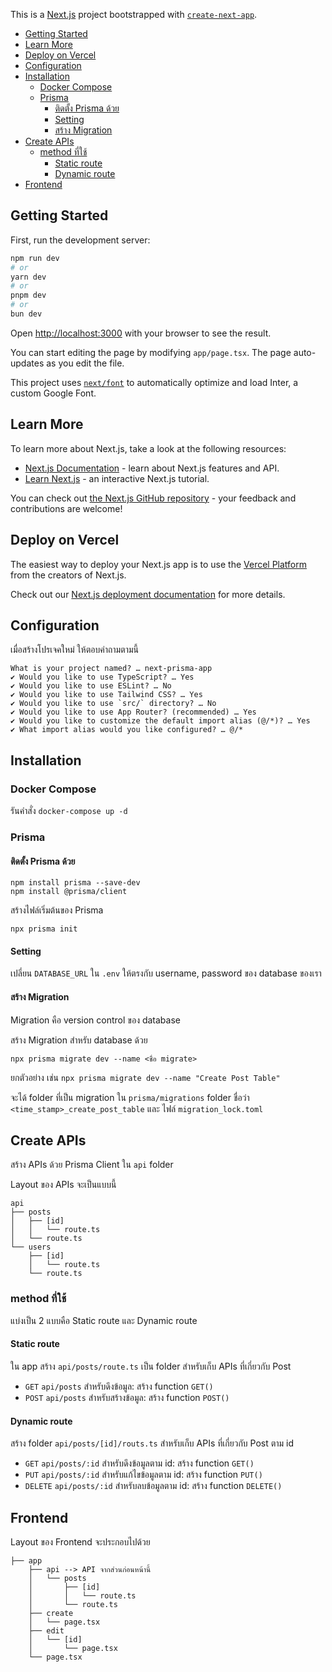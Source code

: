 This is a [Next.js](https://nextjs.org/) project bootstrapped with [`create-next-app`](https://github.com/vercel/next.js/tree/canary/packages/create-next-app).

- [Getting Started](#getting-started)
- [Learn More](#learn-more)
- [Deploy on Vercel](#deploy-on-vercel)
- [Configuration](#configuration)
- [Installation](#installation)
  - [Docker Compose](#docker-compose)
  - [Prisma](#prisma)
    - [ติดตั้ง Prisma ด้วย](#ติดตั้ง-prisma-ด้วย)
    - [Setting](#setting)
    - [สร้าง Migration](#สร้าง-migration)
- [Create APIs](#create-apis)
  - [method ที่ใช้](#method-ที่ใช้)
    - [Static route](#static-route)
    - [Dynamic route](#dynamic-route)
- [Frontend](#frontend)


## Getting Started

First, run the development server:

```bash
npm run dev
# or
yarn dev
# or
pnpm dev
# or
bun dev
```

Open [http://localhost:3000](http://localhost:3000) with your browser to see the result.

You can start editing the page by modifying `app/page.tsx`. The page auto-updates as you edit the file.

This project uses [`next/font`](https://nextjs.org/docs/basic-features/font-optimization) to automatically optimize and load Inter, a custom Google Font.

## Learn More

To learn more about Next.js, take a look at the following resources:

- [Next.js Documentation](https://nextjs.org/docs) - learn about Next.js features and API.
- [Learn Next.js](https://nextjs.org/learn) - an interactive Next.js tutorial.

You can check out [the Next.js GitHub repository](https://github.com/vercel/next.js/) - your feedback and contributions are welcome!

## Deploy on Vercel

The easiest way to deploy your Next.js app is to use the [Vercel Platform](https://vercel.com/new?utm_medium=default-template&filter=next.js&utm_source=create-next-app&utm_campaign=create-next-app-readme) from the creators of Next.js.

Check out our [Next.js deployment documentation](https://nextjs.org/docs/deployment) for more details.

## Configuration

เมื่อสร้างโปรเจคใหม่ ให้ตอบคำถามตามนี้

```
What is your project named? … next-prisma-app
✔ Would you like to use TypeScript? … Yes
✔ Would you like to use ESLint? … No
✔ Would you like to use Tailwind CSS? … Yes
✔ Would you like to use `src/` directory? … No
✔ Would you like to use App Router? (recommended) … Yes
✔ Would you like to customize the default import alias (@/*)? … Yes
✔ What import alias would you like configured? … @/*
```

## Installation

### Docker Compose

รันคำสั่ง `docker-compose up -d`

### Prisma

#### ติดตั้ง Prisma ด้วย

```
npm install prisma --save-dev
npm install @prisma/client
```

สร้างไฟล์เริ่มต้นของ Prisma

```
npx prisma init
```

#### Setting

เปลี่ยน `DATABASE_URL` ใน `.env` ให้ตรงกับ username, password ของ database ของเรา

#### สร้าง Migration

Migration คือ version control ของ database

สร้าง Migration สำหรับ database ด้วย

```
npx prisma migrate dev --name <ชื่อ migrate>
```

ยกตัวอย่าง เช่น `npx prisma migrate dev --name "Create Post Table"`

จะได้ folder ที่เป็น migration ใน `prisma/migrations` folder ชื่อว่า `<time_stamp>_create_post_table` และ ไฟล์ `migration_lock.toml`

## Create APIs

สร้าง APIs ด้วย Prisma Client ใน `api` folder

Layout ของ APIs จะเป็นแบบนี้
  
```
api
├── posts
│   ├── [id]
│   │   └── route.ts
│   └── route.ts
└── users
    ├── [id]
    │   └── route.ts
    └── route.ts
```

### method ที่ใช้

แบ่งเป็น 2 แบบคือ Static route และ Dynamic route

#### Static route

ใน app สร้าง `api/posts/route.ts` เป็น folder สำหรับเก็บ APIs ที่เกี่ยวกับ Post

- `GET` `api/posts` สำหรับดึงข้อมูล: สร้าง function `GET()`
- `POST` `api/posts` สำหรับสร้างข้อมูล: สร้าง function `POST()`

#### Dynamic route

สร้าง folder `api/posts/[id]/routs.ts` สำหรับเก็บ APIs ที่เกี่ยวกับ Post ตาม id

- `GET` `api/posts/:id` สำหรับดึงข้อมูลตาม id: สร้าง function `GET()`
- `PUT` `api/posts/:id` สำหรับแก้ไขข้อมูลตาม id: สร้าง function `PUT()`
- `DELETE` `api/posts/:id` สำหรับลบข้อมูลตาม id: สร้าง function `DELETE()`

## Frontend

Layout ของ Frontend จะประกอบไปด้วย

```
├── app
    ├── api --> API จากส่วนก่อนหน้านี้
    │   └── posts
    │       ├── [id]
    │       │   └── route.ts
    │       └── route.ts
    ├── create
    │   └── page.tsx
    ├── edit
    │   └── [id]
    │       └── page.tsx
    └── page.tsx
```
